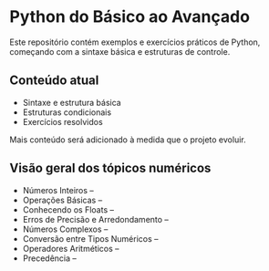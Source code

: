 # Python do Básico ao Avançado

Este repositório contém exemplos e exercícios práticos de Python, começando com a sintaxe básica e estruturas de controle.

## Conteúdo atual
- Sintaxe e estrutura básica
- Estruturas condicionais
- Exercícios resolvidos

Mais conteúdo será adicionado à medida que o projeto evoluir.

## Visão geral dos tópicos numéricos

- Números Inteiros –
- Operações Básicas – 
- Conhecendo os Floats –
- Erros de Precisão e Arredondamento –
- Números Complexos –
- Conversão entre Tipos Numéricos –   
- Operadores Aritméticos –
- Precedência – 
